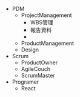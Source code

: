 - PDM
  - ProjectManagement
    - WBS管理
    - 報告資料　
    - 
  - ProductManagement
  - Design
- Scrum
  - ProductOwner
  - AgileCouch
  - ScrumMaster
- Programer
  - React